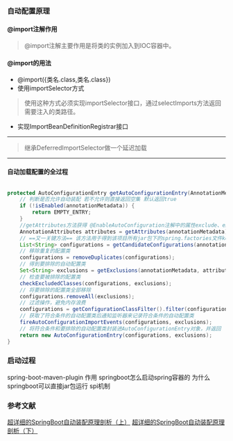 ### 自动配置原理
  
#### @import注解作用
> @import注解主要作用是将类的实例加入到IOC容器中。
#### @import的用法
 - @import({类名.class,类名.class})
 - 使用importSelector方式
 > 使用这种方式必须实现importSelector接口，通过selectImports方法返回需要注入的类路径。
 - 实现ImportBeanDefinitionRegistrar接口
----------------------------------------------------
> 继承DeferredImportSelector做一个延迟加载
-----------------------------------------------------------
#### 自动加载配置的全过程
```java

protected AutoConfigurationEntry getAutoConfigurationEntry(AnnotationMetadata annotationMetadata) {
    // 判断是否允许自动装配 若不允许则直接返回空集 默认返回true
	if (!isEnabled(annotationMetadata)) {
		return EMPTY_ENTRY;
	}
    //getAttributes方法获得 @EnableAutoConfiguration注解中的属性exclude、excludeName等。
	AnnotationAttributes attributes = getAttributes(annotationMetadata);
    // ==又一关键方法== 该方法用于得到该项目所有jar包下的spring.factories文件key为EnableAutoConfiguration相关的自动配置类
	List<String> configurations = getCandidateConfigurations(annotationMetadata, attributes);
    // 移除重复的配置类
	configurations = removeDuplicates(configurations);
    // 得到要排除的自动配置类
	Set<String> exclusions = getExclusions(annotationMetadata, attributes);
    // 检查要被排除的配置类
	checkExcludedClasses(configurations, exclusions);
    // 将要排除的配置类全部移除
	configurations.removeAll(exclusions);
    // 过滤操作，避免内存浪费
	configurations = getConfigurationClassFilter().filter(configurations);
    // 获取了符合条件的自动配置类后通知监听器来记录符合条件的自动配置类
	fireAutoConfigurationImportEvents(configurations, exclusions);
    // 将符合条件和要排除的自动配置类封装进AutoConfigurationEntry对象，并返回
	return new AutoConfigurationEntry(configurations, exclusions);
}

```



### 启动过程
spring-boot-maven-plugin 作用
springboot怎么启动spring容器的
为什么springboot可以直接jar包运行
spi机制



### 参考文献
[超详细的SpringBoot自动装配原理剖析（上）](https://juejin.cn/post/6891996081044291598)
[超详细的SpringBoot自动装配原理剖析（下）](https://juejin.cn/post/6891996081044291598)
